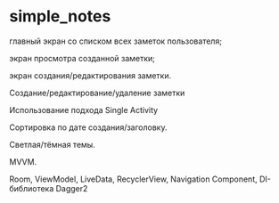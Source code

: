 # simple_notes
главный экран со списком всех заметок пользователя;

экран просмотра созданной заметки;

экран создания/редактирования заметки.

Создание/редактирование/удаление заметки

Использование подхода Single Activity

Cортировка по дате создания/заголовку.

Светлая/тёмная темы.

MVVM.

Room, ViewModel, LiveData, RecyclerView, Navigation Component, DI-библиотека Dagger2
